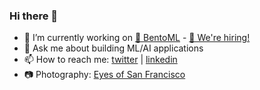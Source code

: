 ### Hi there 👋

- 🔭 I’m currently working on [🍱 BentoML](https://github.com/bentoml) - [🙋 We're hiring!](https://angel.co/company/bentoml)
- 🤖️ Ask me about building ML/AI applications
- 📫 How to reach me: [twitter](https://twitter.com/chaoyu_) | [linkedin](https://www.linkedin.com/in/parano/)
- 📷 Photography: [Eyes of San Francisco](https://www.instagram.com/eyes_of_sf)
